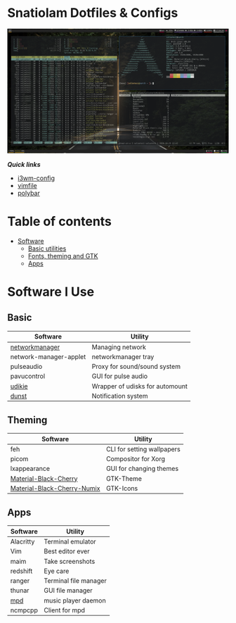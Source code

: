 # Snatiolam Dotfiles & Configs

![i3-preview](.screenshots/preview.png)

***Quick links***
- [i3wm-config](.config/i3/config)
- [vimfile](.vimrc)
- [polybar](.config/polybar/config)

# Table of contents
- [Software](#software-i-use)
  - [Basic utilities](#basic)
  - [Fonts, theming and GTK](#theming)
  - [Apps](#apps)

# Software I Use

## Basic

| Software                                                              | Utility                                      |
| --------------------------------------------------------------------- | -------------------------------------------- |
| [networkmanager](https://wiki.archlinux.org/index.php/NetworkManager) | Managing network                             |
| network-manager-applet                                                | networkmanager tray                          |
| pulseaudio                                                            | Proxy for sound/sound system                 |
| pavucontrol                                                           | GUI for pulse audio                          |
| [udikie](https://wiki.archlinux.org/index.php/udisks)                 | Wrapper of udisks for automount              |
| [dunst](https://wiki.archlinux.org/index.php/Dunst)                   | Notification system                          |
  
## Theming

| Software                                                        | Utility                         |
| --------------------------------------------------------------- | ------------------------------- |
| feh                                                             | CLI for setting wallpapers      |
| picom                                                           | Compositor for Xorg             |
| lxappearance                                                    | GUI for changing themes         |
| [Material-Black-Cherry](https://www.gnome-look.org/p/1316887/)  | GTK-Theme                       |
| [Material-Black-Cherry-Numix](https://www.pling.com/p/1333360/) | GTK-Icons                       |

## Apps

| Software                                                              | Utility               |
| --------------------------------------------------------------------- | --------------------- |
| Alacritty                                                             | Terminal emulator     |
| Vim                                                                   | Best editor ever      |
| maim                                                                  | Take screenshots      |
| redshift                                                              | Eye care              |
| ranger                                                                | Terminal file manager |
| thunar                                                                | GUI file manager      |
| [mpd](https://wiki.archlinux.org/index.php/Music_Player_Daemon)       | music player daemon   |
| ncmpcpp                                                               | Client for mpd        |


